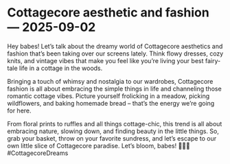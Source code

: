 # Cottagecore aesthetic and fashion — 2025-09-02

Hey babes! Let’s talk about the dreamy world of Cottagecore aesthetics and fashion that’s been taking over our screens lately. Think flowy dresses, cozy knits, and vintage vibes that make you feel like you’re living your best fairy-tale life in a cottage in the woods.

Bringing a touch of whimsy and nostalgia to our wardrobes, Cottagecore fashion is all about embracing the simple things in life and channeling those romantic cottage vibes. Picture yourself frolicking in a meadow, picking wildflowers, and baking homemade bread – that’s the energy we’re going for here.

From floral prints to ruffles and all things cottage-chic, this trend is all about embracing nature, slowing down, and finding beauty in the little things. So, grab your basket, throw on your favorite sundress, and let’s escape to our own little slice of Cottagecore paradise. Let’s bloom, babes! 🌿🌸🌻 #CottagecoreDreams